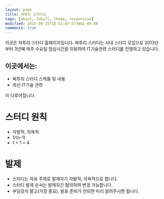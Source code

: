 ```yaml
---
layout: page
title: 짜투리 스터디는
tags: [about, Jekyll, theme, responsive]
modified: 2015-08-25T10:51:07.573882-04:00
comments: true
---
```


이곳은 자투리 스터디 홈페이지입니다. 
짜투리 스터디는 사내 스터디 모임으로 2013년부터 3년째 매주 수요일 점심시간을 이용하여 IT기술관련 스터디를 진행하고 있습니다. 

## 이곳에서는:

* 짜투리 스터디 스케줄 및 내용
* 최신 IT기술 관련 

이 다루어집니다.

# 스터디 원칙

  *  자발적, 의욕적
  *  1/(n-1) 
  *  1 + 1 = 4

# 발제

  * 스터디는 자유 주제로 발제자가 자발적, 의욕적으로 합니다.
  * 스터디 발제 순서는 발제자간 협의하여 변경 가능합니다.
  * 부담갖지 말고(가장 중요), 발표 준비가 안되면 미리 알려주시면 됩니다.
